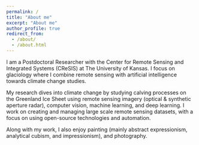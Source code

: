 ```yaml
---
permalink: /
title: "About me"
excerpt: "About me"
author_profile: true
redirect_from: 
  - /about/
  - /about.html
---
```


I am a Postdoctoral Researcher with the Center for Remote Sensing and Integrated Systems (CReSIS) at The University of Kansas. I focus on glaciology where I 
combine remote sensing with artificial intelligence towards climate change studies.

My research dives into climate change by studying calving processes on the Greenland Ice Sheet using remote sensing imagery (optical & synthetic aperture radar), computer vision, machine learning, and deep learning. I work on creating and managing large scale remote sensing datasets, with a focus on using open-source technologies and automation.

Along with my work, I also enjoy painting (mainly abstract expressionism, analytical cubism, and impressionism), and photography.


